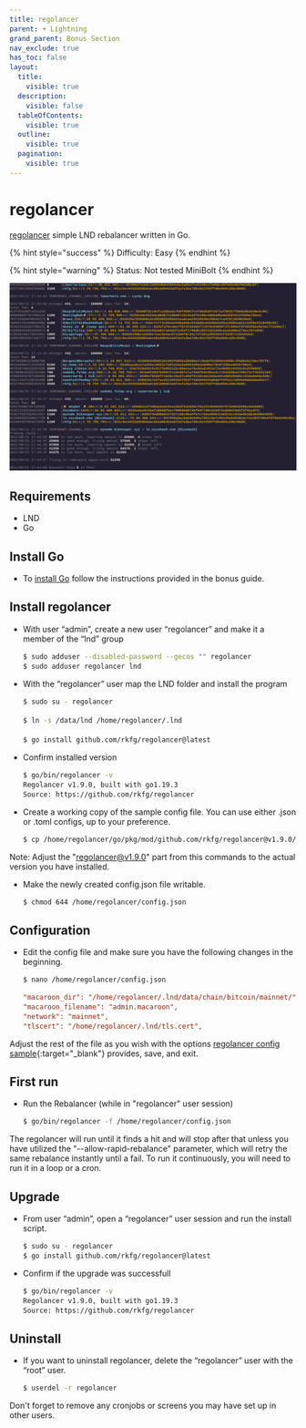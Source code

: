 ```yaml
---
title: regolancer
parent: + Lightning
grand_parent: Bonus Section
nav_exclude: true
has_toc: false
layout:
  title:
    visible: true
  description:
    visible: false
  tableOfContents:
    visible: true
  outline:
    visible: true
  pagination:
    visible: true
---
```


# regolancer

[regolancer](https://github.com/rkfg/regolancer) simple LND rebalancer written in Go.

{% hint style="success" %}
Difficulty: Easy
{% endhint %}

{% hint style="warning" %}
Status: Not tested MiniBolt
{% endhint %}

![](../../images/regolancer.png)

## Requirements

* LND
* Go

## Install Go

* To [install Go](../index/go.md#install-go) follow the instructions provided in the bonus guide.

## Install regolancer

*   With user “admin”, create a new user “regolancer” and make it a member of the “lnd” group

    ```sh
    $ sudo adduser --disabled-password --gecos "" regolancer
    $ sudo adduser regolancer lnd
    ```
*   With the “regolancer” user map the LND folder and install the program

    ```sh
    $ sudo su - regolancer

    $ ln -s /data/lnd /home/regolancer/.lnd

    $ go install github.com/rkfg/regolancer@latest
    ```
*   Confirm installed version

    ```sh
    $ go/bin/regolancer -v
    Regolancer v1.9.0, built with go1.19.3
    Source: https://github.com/rkfg/regolancer
    ```
*   Create a working copy of the sample config file. You can use either .json or .toml configs, up to your preference.

    ```sh
    $ cp /home/regolancer/go/pkg/mod/github.com/rkfg/regolancer@v1.9.0/config.json.sample /home/regolancer/config.json
    ```

Note: Adjust the "regolancer@v1.9.0" part from this commands to the actual version you have installed.

*   Make the newly created config.json file writable.

    ```sh
    $ chmod 644 /home/regolancer/config.json
    ```

## Configuration

*   Edit the config file and make sure you have the following changes in the beginning.

    ```sh
    $ nano /home/regolancer/config.json
    ```

    ```ini
    "macaroon_dir": "/home/regolancer/.lnd/data/chain/bitcoin/mainnet/",
    "macaroon_filename": "admin.macaroon",
    "network": "mainnet",
    "tlscert": "/home/regolancer/.lnd/tls.cert",
    ```

Adjust the rest of the file as you wish with the options [regolancer config sample](https://github.com/rkfg/regolancer/blob/master/config.json.sample){:target="\_blank"} provides, save, and exit.

## First run

*   Run the Rebalancer (while in "regolancer" user session)

    ```sh
    $ go/bin/regolancer -f /home/regolancer/config.json
    ```

The regolancer will run until it finds a hit and will stop after that unless you have utilized the "--allow-rapid-rebalance" parameter, which will retry the same rebalance instantly until a fail. To run it continuously, you will need to run it in a loop or a cron.

## Upgrade

*   From user “admin”, open a “regolancer” user session and run the install script.

    ```sh
    $ sudo su - regolancer
    $ go install github.com/rkfg/regolancer@latest
    ```
*   Confirm if the upgrade was successfull

    ```sh
    $ go/bin/regolancer -v
    Regolancer v1.9.0, built with go1.19.3
    Source: https://github.com/rkfg/regolancer
    ```

## Uninstall

*   If you want to uninstall regolancer, delete the “regolancer” user with the “root” user.

    ```sh
    $ userdel -r regolancer
    ```

Don't forget to remove any cronjobs or screens you may have set up in other users.
